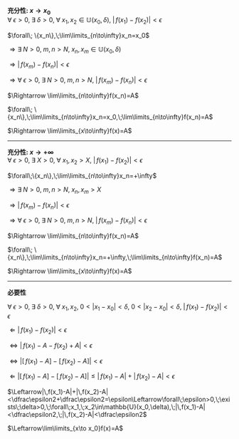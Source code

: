 **充分性: $x \to x_0$**  
$\forall\;\epsilon>0,\;\exists\;\delta>0,\;\forall\;x_1,x_2\in\mathbb{U}(x_0,\delta),\;|\,f(x_1)-f(x_2)|<\epsilon$  
  
$\forall\; \{x_n\},\;\lim\limits_{n\to\infty}x_n=x_0$  
  
$\Rightarrow \exists\;N>0,\;m,n>N,\;x_n,x_m\in\mathbb{U}(x_0,\delta)$  
  
$\Rightarrow|\,f(x_m)-f(x_n)|<\epsilon$  
  
$\Rightarrow\forall\;\epsilon>0,\;\exists\;N>0,\;m,n>N,\;|\,f(x_m)-f(x_n)|<\epsilon$  
  
$\Rightarrow \lim\limits_{n\to\infty}f(x_n)=A$  
  
$\forall\; \{x_n\},\;\lim\limits_{n\to\infty}x_n=x_0,\;\lim\limits_{n\to\infty}f(x_n)=A$  
  
$\Rightarrow \lim\limits_{x\to\infty}f(x)=A$  
  
---  
  
**充分性: $x \to+\infty$**  
$\forall\;\epsilon>0,\;\exists\;X>0,\;\forall\;x_1,x_2>X,\;|\,f(x_1)-f(x_2)|<\epsilon$  
  
$\forall\;\{x_n\},\;\lim\limits_{n\to\infty}x_n=+\infty$  
  
$\Rightarrow \exists\;N>0,\;m,n>N,\;x_n,x_m>X$  
  
$\Rightarrow|\,f(x_m)-f(x_n)|<\epsilon$  
  
$\Rightarrow\forall\;\epsilon>0,\;\exists\;N>0,\;m,n>N,\;|\,f(x_m)-f(x_n)|<\epsilon$  
  
$\Rightarrow \lim\limits_{n\to\infty}f(x_n)=A$  
  
$\forall\; \{x_n\},\;\lim\limits_{n\to\infty}x_n=+\infty,\;\lim\limits_{n\to\infty}f(x_n)=A$  
  
$\Rightarrow \lim\limits_{x\to\infty}f(x)=A$  
  
---  
  
**必要性**  
  
$\forall\;\epsilon>0,\;\exists\;\delta>0,\;\forall\;x_1,x_2,\; 0<|x_1-x_0|<\delta,\;0<|x_2-x_0|<\delta,\;|\,f(x_1)-f(x_2)|<\epsilon$  
  
$\Leftarrow|\,f(x_1)-f(x_2)|<\epsilon$  
  
$\iff |\,f(x_1)-A-f(x_2)+A|<\epsilon$  
  
$\iff |[\,f(x_1)-A]-[\,f(x_2)-A]|<\epsilon$  
  
$\Leftarrow |[\,f(x_1)-A]-[\,f(x_2)-A]|\leq|\,f(x_1)-A|+|\,f(x_2)-A|<\epsilon$  
  
$\Leftarrow|\,f(x_1)-A|+|\,f(x_2)-A|<\dfrac\epsilon2+\dfrac\epsilon2=\epsilon\Leftarrow\forall\;\epsilon>0,\;\exists\;\delta>0,\;\forall\;x_1,\;x_2\in\mathbb{U}(x_0,\delta),\;|\,f(x_1)-A|<\dfrac\epsilon2,\;|\,f(x_2)-A|<\dfrac\epsilon2$  
  
$\Leftarrow\lim\limits_{x\to x_0}f(x)=A$  
